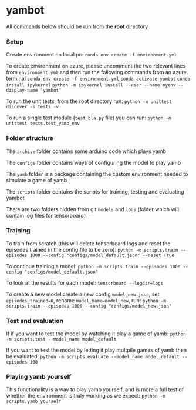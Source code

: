 # yambot

All commands below should be run from the **root** directory

### Setup
Create environment on local pc:
`conda env create -f environment.yml`

To create environment on azure, please uncomment the two relevant lines from `environment.yml` and then run the following commands from an azure terminal
`conda env create -f environment.yml`
`conda activate yambot`
`conda install ipykernel`
`python -m ipykernel install --user --name myenv --display-name "yambot"`

To run the unit tests, from the root directory run:
`python -m unittest discover -s tests -v`

To run a single test module (`test_bla.py` file) you can run:
`python -m unittest tests.test_yamb_env`

### Folder structure
The `archive` folder contains some arduino code which plays yamb

The `configs` folder contains ways of configuring the model to play yamb

The `yamb` folder is a package containing the custom environment needed to simulate a game of yamb

The `scripts` folder contains the scripts for training, testing and evaluating yambot

There are two folders hidden from git `models` and `logs` (folder which will contain log files for tensorboard)

### Training
To train from scratch (this will delete tensorboard logs and reset the episodes trained in the config file to be zero):
`python -m scripts.train --episodes 1000 --config "configs/model_default.json" --reset True`

To continue training a model:
`python -m scripts.train --episodes 1000 --config "configs/model_default.json"`

To look at the results for each model:
`tensorboard --logdir=logs`

To create a new model create a new config `model_new.json`, set `episodes_trained=0`, rename `model_name=model_new`, run:
`python -m scripts.train --episodes 1000 --config "configs/model_new.json"`

### Test and evaluation
If if you want to test the model by watching it play a game of yamb:
`python -m scripts.test --model_name model_default`

If you want to test the model by letting it play multpile games of yamb then be evaluated:
`python -m scripts.evaluate --model_name model_default --episodes 100`

### Playing yamb yourself
This functionality is a way to play yamb yourself, and is more a full test of whether the environment is truly working as we expect:
`python -m scripts.yamb_yourself`